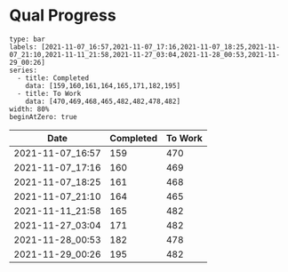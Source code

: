# Qual Progress
```chart
type: bar
labels: [2021-11-07_16:57,2021-11-07_17:16,2021-11-07_18:25,2021-11-07_21:10,2021-11-11_21:58,2021-11-27_03:04,2021-11-28_00:53,2021-11-29_00:26]
series:
  - title: Completed
    data: [159,160,161,164,165,171,182,195]
  - title: To Work
    data: [470,469,468,465,482,482,478,482]
width: 80%
beginAtZero: true
```

| Date              | Completed | To Work |
| ----------------- | --------- | ------- |
| 2021-11-07_16:57 | 159       | 470     |
| 2021-11-07_17:16 | 160       | 469     |
| 2021-11-07_18:25 | 161       | 468     |
| 2021-11-07_21:10 | 164       | 465     |
| 2021-11-11_21:58 | 165       | 482     |
| 2021-11-27_03:04 | 171       | 482     |
| 2021-11-28_00:53 | 182       | 478     |
| 2021-11-29_00:26 | 195       | 482     | 